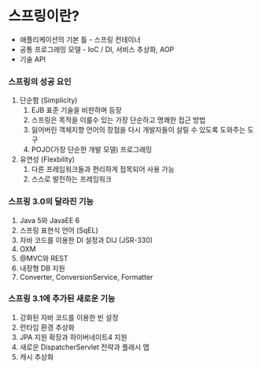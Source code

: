 # 스프링이란?

- 애플리케이션의 기본 틀 - 스프링 컨테이너
- 공통 프로그래밍 모델 - IoC / DI, 서비스 추상화, AOP
- 기술 API

### 스프링의 성공 요인

1. 단순함 (Simplicity)
    1. EJB 표준 기술을 비판하며 등장
    2. 스프링은 목적을 이룰수 있는 가장 단순하고 명쾌한 접근 방법
    3. 잃어버린 객체지향 언어의 장점을 다시 개발자들이 살릴 수 있도록 도와주는 도구
    4. POJO(가장 단순한 개발 모델) 프로그래밍
2. 유연성 (Flexbility)
    1. 다른 프레임워크들과 편리하게 접목되어 사용 가능
    2. 스스로 발전하는 프레임워크
    

### 스프링 3.0의 달라진 기능

1. Java 5와 JavaEE 6
2. 스프링 표현식 언어 (SqEL)
3. 자바 코드를 이용한 DI 설정과 DIJ (JSR-330)
4. OXM
5. @MVC와 REST
6. 내장형 DB 지원
7. Converter, ConversionService, Formatter

### 스프링 3.1에 추가된 새로운 기능

1. 강화된 자바 코드를 이용한 빈 설정
2. 런타임 환경 추상화
3. JPA 지원 확장과 하이버네이트4 지원
4. 새로운 DispatcherServlet 전략과 플래시 맵
5. 캐시 추상화
